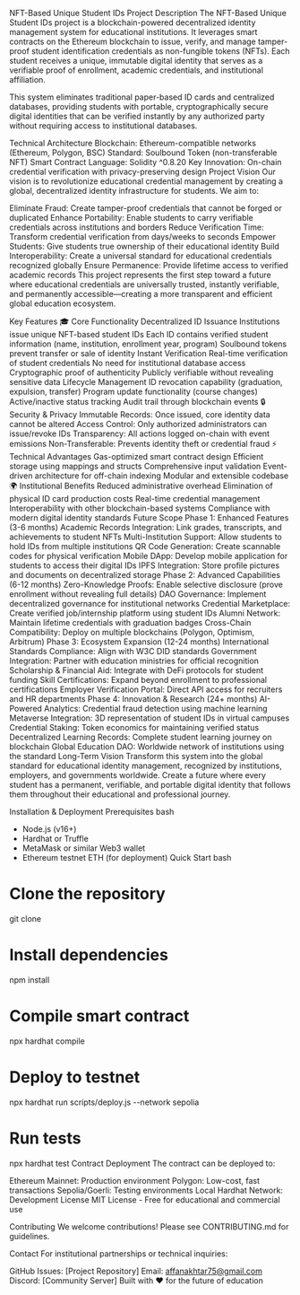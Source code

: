 NFT-Based Unique Student IDs
Project Description
The NFT-Based Unique Student IDs project is a blockchain-powered decentralized identity management system for educational institutions. It leverages smart contracts on the Ethereum blockchain to issue, verify, and manage tamper-proof student identification credentials as non-fungible tokens (NFTs). Each student receives a unique, immutable digital identity that serves as a verifiable proof of enrollment, academic credentials, and institutional affiliation.

This system eliminates traditional paper-based ID cards and centralized databases, providing students with portable, cryptographically secure digital identities that can be verified instantly by any authorized party without requiring access to institutional databases.

Technical Architecture
Blockchain: Ethereum-compatible networks (Ethereum, Polygon, BSC)
Standard: Soulbound Token (non-transferable NFT)
Smart Contract Language: Solidity ^0.8.20
Key Innovation: On-chain credential verification with privacy-preserving design
Project Vision
Our vision is to revolutionize educational credential management by creating a global, decentralized identity infrastructure for students. We aim to:

Eliminate Fraud: Create tamper-proof credentials that cannot be forged or duplicated
Enhance Portability: Enable students to carry verifiable credentials across institutions and borders
Reduce Verification Time: Transform credential verification from days/weeks to seconds
Empower Students: Give students true ownership of their educational identity
Build Interoperability: Create a universal standard for educational credentials recognized globally
Ensure Permanence: Provide lifetime access to verified academic records
This project represents the first step toward a future where educational credentials are universally trusted, instantly verifiable, and permanently accessible—creating a more transparent and efficient global education ecosystem.

Key Features
🎓 Core Functionality
Decentralized ID Issuance
Institutions issue unique NFT-based student IDs
Each ID contains verified student information (name, institution, enrollment year, program)
Soulbound tokens prevent transfer or sale of identity
Instant Verification
Real-time verification of student credentials
No need for institutional database access
Cryptographic proof of authenticity
Publicly verifiable without revealing sensitive data
Lifecycle Management
ID revocation capability (graduation, expulsion, transfer)
Program update functionality (course changes)
Active/inactive status tracking
Audit trail through blockchain events
🔒 Security & Privacy
Immutable Records: Once issued, core identity data cannot be altered
Access Control: Only authorized administrators can issue/revoke IDs
Transparency: All actions logged on-chain with event emissions
Non-Transferable: Prevents identity theft or credential fraud
⚡ Technical Advantages
Gas-optimized smart contract design
Efficient storage using mappings and structs
Comprehensive input validation
Event-driven architecture for off-chain indexing
Modular and extensible codebase
🌍 Institutional Benefits
Reduced administrative overhead
Elimination of physical ID card production costs
Real-time credential management
Interoperability with other blockchain-based systems
Compliance with modern digital identity standards
Future Scope
Phase 1: Enhanced Features (3-6 months)
Academic Records Integration: Link grades, transcripts, and achievements to student NFTs
Multi-Institution Support: Allow students to hold IDs from multiple institutions
QR Code Generation: Create scannable codes for physical verification
Mobile DApp: Develop mobile application for students to access their digital IDs
IPFS Integration: Store profile pictures and documents on decentralized storage
Phase 2: Advanced Capabilities (6-12 months)
Zero-Knowledge Proofs: Enable selective disclosure (prove enrollment without revealing full details)
DAO Governance: Implement decentralized governance for institutional networks
Credential Marketplace: Create verified job/internship platform using student IDs
Alumni Network: Maintain lifetime credentials with graduation badges
Cross-Chain Compatibility: Deploy on multiple blockchains (Polygon, Optimism, Arbitrum)
Phase 3: Ecosystem Expansion (12-24 months)
International Standards Compliance: Align with W3C DID standards
Government Integration: Partner with education ministries for official recognition
Scholarship & Financial Aid: Integrate with DeFi protocols for student funding
Skill Certifications: Expand beyond enrollment to professional certifications
Employer Verification Portal: Direct API access for recruiters and HR departments
Phase 4: Innovation & Research (24+ months)
AI-Powered Analytics: Credential fraud detection using machine learning
Metaverse Integration: 3D representation of student IDs in virtual campuses
Credential Staking: Token economics for maintaining verified status
Decentralized Learning Records: Complete student learning journey on blockchain
Global Education DAO: Worldwide network of institutions using the standard
Long-Term Vision
Transform this system into the global standard for educational identity management, recognized by institutions, employers, and governments worldwide. Create a future where every student has a permanent, verifiable, and portable digital identity that follows them throughout their educational and professional journey.

Installation & Deployment
Prerequisites
bash
- Node.js (v16+)
- Hardhat or Truffle
- MetaMask or similar Web3 wallet
- Ethereum testnet ETH (for deployment)
Quick Start
bash
# Clone the repository
git clone <repository-url>

# Install dependencies
npm install

# Compile smart contract
npx hardhat compile

# Deploy to testnet
npx hardhat run scripts/deploy.js --network sepolia

# Run tests
npx hardhat test
Contract Deployment
The contract can be deployed to:

Ethereum Mainnet: Production environment
Polygon: Low-cost, fast transactions
Sepolia/Goerli: Testing environments
Local Hardhat Network: Development
License
MIT License - Free for educational and commercial use

Contributing
We welcome contributions! Please see CONTRIBUTING.md for guidelines.

Contact
For institutional partnerships or technical inquiries:

GitHub Issues: [Project Repository]
Email: affanakhtar75@gmail.com
Discord: [Community Server]
Built with ❤️ for the future of education


